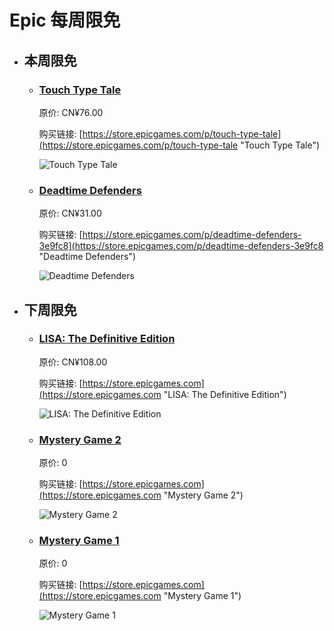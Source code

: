 # Epic 每周限免

- ## 本周限免


  - ### [Touch Type Tale](https://store.epicgames.com/p/touch-type-tale "Touch Type Tale")

    原价: CN¥76.00

    购买链接: [https://store.epicgames.com/p/touch-type-tale](https://store.epicgames.com/p/touch-type-tale "Touch Type Tale")

    ![Touch Type Tale](https://cdn1.epicgames.com/offer/7029f6353d7f468eb6940bbe6041474e/EGS_TouchTypeTale_PumpernickelStudio_S1_2560x1440-0d3402bfb34e9a73019de6569f6e66b6)


  - ### [Deadtime Defenders](https://store.epicgames.com/p/deadtime-defenders-3e9fc8 "Deadtime Defenders")

    原价: CN¥31.00

    购买链接: [https://store.epicgames.com/p/deadtime-defenders-3e9fc8](https://store.epicgames.com/p/deadtime-defenders-3e9fc8 "Deadtime Defenders")

    ![Deadtime Defenders](https://cdn1.epicgames.com/spt-assets/e2ab063cf7714c29ad3261312a24a264/deadtime-defenders-1r5me.png)


- ## 下周限免


  - ### [LISA: The Definitive Edition](https://store.epicgames.com "LISA: The Definitive Edition")

    原价: CN¥108.00

    购买链接: [https://store.epicgames.com](https://store.epicgames.com "LISA: The Definitive Edition")

    ![LISA: The Definitive Edition](https://cdn1.epicgames.com/offer/ca3a9d16d131478c97fd56c138a6511a/EGS_LISATheDefinitiveEdition_DingalingProductions_Bundles_S1_2560x1440-55b66eb2046507e58eac435c21331bd5)


  - ### [Mystery Game 2](https://store.epicgames.com "Mystery Game 2")

    原价: 0

    购买链接: [https://store.epicgames.com](https://store.epicgames.com "Mystery Game 2")

    ![Mystery Game 2](https://cdn1.epicgames.com/offer/d5241c76f178492ea1540fce45616757/egs-vault-carousel-mobile-thumbnail-1200x160011_1200x1600-d91e66eade3c5f1b438dcfa9e2de4011)


  - ### [Mystery Game 1](https://store.epicgames.com "Mystery Game 1")

    原价: 0

    购买链接: [https://store.epicgames.com](https://store.epicgames.com "Mystery Game 1")

    ![Mystery Game 1](https://cdn1.epicgames.com/offer/d5241c76f178492ea1540fce45616757/egs-vault-carousel-mobile-thumbnail-1200x160011_1200x1600-d91e66eade3c5f1b438dcfa9e2de4011)

